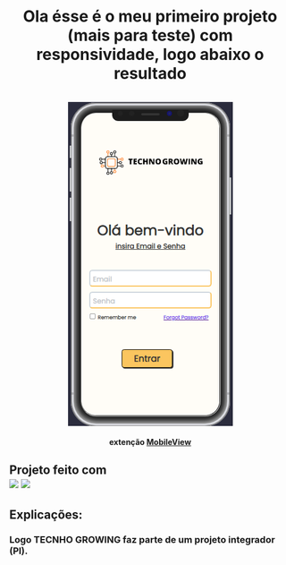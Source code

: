 <h1 align="center">Ola ésse é o meu primeiro projeto (mais para teste) com responsividade, logo abaixo o resultado<br>
<br>
<img align="center" src="./assets/images/result.png">
<br>
<h4 align="center"><p>extenção <a href="https://marketplace.visualstudio.com/items?itemName=cirlorm.mobileview">MobileView</a>
</center>

<h2>Projeto feito com <br>
 <img src="https://img.shields.io/badge/HTML5-E34F26?style=for-the-badge&logo=html5&logoColor=white">
 <img src="https://img.shields.io/badge/CSS3-1572B6?style=for-the-badge&logo=css3&logoColor=white">

 <h2>Explicações:</h2>
 <h3>Logo TECNHO GROWING faz parte de um projeto integrador (PI).
